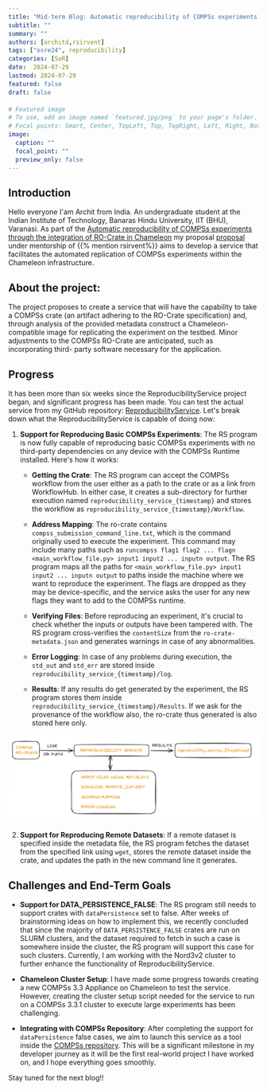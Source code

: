 ```yaml
---
title: "Mid-term Blog: Automatic reproducibility of COMPSs experiments through the integration of RO-Crate in Chameleon"
subtitle: ""
summary: ""
authors: [architd,rsirvent]
tags: ["osre24", reproducibility]
categories: [SoR]
date:  2024-07-29
lastmod: 2024-07-29
featured: false
draft: false

# Featured image
# To use, add an image named `featured.jpg/png` to your page's folder.
# Focal points: Smart, Center, TopLeft, Top, TopRight, Left, Right, BottomLeft, Bottom, BottomRight.
image:
  caption: ""
  focal_point: ""
  preview_only: false
---
```

## Introduction
Hello everyone
I'am Archit from India. An undergraduate student at the Indian Institute of Technology, Banaras Hindu University, IIT (BHU), Varanasi. As part of the [Automatic reproducibility of COMPSs experiments through the integration of RO-Crate in Chameleon](/project/osre24/bsc/ro-crate-compss/) my proposal [proposal](https://drive.google.com/file/d/1qY-uipQZPox144LD4bs05rn3islfcjky/view) under mentorship of {{% mention rsirvent%}} aims to develop a service that facilitates the automated replication of COMPSs experiments within the Chameleon infrastructure.

## About the project:

The project proposes to create a service that will have the capability to take a COMPSs crate (an artifact adhering to the RO-Crate specification) and, through analysis of the provided metadata construct a Chameleon-compatible image for replicating the experiment on the testbed. Minor adjustments to the COMPSs RO-Crate are anticipated, such as incorporating  third- party software necessary for the application.

## Progress

It has been more than six weeks since the ReproducibilityService project began, and significant progress has been made. You can test the actual service from my GitHub repository: [ReproducibilityService](https://github.com/Minimega12121/COMPSs-Reproducibility-Service). Let's break down what the ReproducibilityService is capable of doing now:

1. **Support for Reproducing Basic COMPSs Experiments**: The RS program is now fully capable of reproducing basic COMPSs experiments with no third-party dependencies on any device with the COMPSs Runtime installed. Here's how it works:

   - **Getting the Crate**: The RS program can accept the COMPSs workflow from the user either as a path to the crate or as a link from WorkflowHub. In either case, it creates a sub-directory for further execution named `reproducibility_service_{timestamp}` and stores the workflow as `reproducibility_service_{timestamp}/Workflow`.

   - **Address Mapping**: The ro-crate contains `compss_submission_command_line.txt`, which is the command originally used to execute the experiment. This command may include many paths such as `runcompss flag1 flag2 ... flagn <main_workflow_file.py> input1 input2 ... inputn output`. The RS program maps all the paths for `<main_workflow_file.py> input1 input2 ... inputn output` to paths inside the machine where we want to reproduce the experiment. The flags are dropped as they may be device-specific, and the service asks the user for any new flags they want to add to the COMPSs runtime.

   - **Verifying Files**: Before reproducing an experiment, it's crucial to check whether the inputs or outputs have been tampered with. The RS program cross-verifies the `contentSize` from the `ro-crate-metadata.json` and generates warnings in case of any abnormalities.

   - **Error Logging**: In case of any problems during execution, the `std_out` and `std_err` are stored inside `reproducibility_service_{timestamp}/log`.

   - **Results**: If any results do get generated by the experiment, the RS program stores them inside `reproducibility_service_{timestamp}/Results`. If we
   ask for the provenance of the workflow also, the ro-crate thus generated is also stored here only.

![REPRODUCIBILITY SERVICE FLOWCHART](RS_chart.png)

2. **Support for Reproducing Remote Datasets**: If a remote dataset is specified inside the metadata file, the RS program fetches the dataset from the specified link using `wget`, stores the remote dataset inside the crate, and updates the path in the new command line it generates.

## Challenges and End-Term Goals

- **Support for DATA_PERSISTENCE_FALSE**: The RS program still needs to support crates with `dataPersistence` set to false. After weeks of brainstorming ideas on how to implement this, we recently concluded that since the majority of `DATA_PERSISTENCE_FALSE` crates are run on SLURM clusters, and the dataset required to fetch in such a case is somewhere inside the cluster, the RS program will support this case for such clusters. Currently, I am working with the Nord3v2 cluster to further enhance the functionality of ReproducibilityService.

- **Chameleon Cluster Setup**: I have made some progress towards creating a new COMPSs 3.3 Appliance on Chameleon to test the service. However, creating the cluster setup script needed for the service to run on a COMPSs 3.3.1 cluster to execute large experiments has been challenging.

- **Integrating with COMPSs Repository**: After completing the support for `dataPersistence` false cases, we aim to launch this service as a tool inside the [COMPSs repository](https://github.com/bsc-wdc/compss). This will be a significant milestone in my developer journey as it will be the first real-world project I have worked on, and I hope everything goes smoothly.

Stay tuned for the next blog!!







